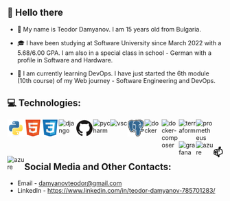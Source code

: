 ## 👋 Hello there

- 👦 My name is Teodor Damyanov. I am 15 years old from Bulgaria.

- 🎓 I have been studying at Software University since March 2022 with a 5.68/6.00 GPA. I am also in a special class in school - German with a profile in Software and Hardware.

- 🐍 I am currently learning DevOps. I have just started the 6th module (10th course) of my Web journey - Software Engineering and DevOps.

## 💻 Technologies:
<img align="left" alt="python" width="40px" src="https://github.com/devicons/devicon/blob/master/icons/python/python-original.svg" />
<img align="left" alt="html" width="40px" src="https://github.com/devicons/devicon/blob/master/icons/html5/html5-original.svg" />
<img align="left" alt="css" width="40px" src="https://github.com/devicons/devicon/blob/master/icons/css3/css3-original.svg" />
<img align="left" alt="django" width="40px" src="https://youteam.io/blog/wp-content/uploads/2022/06/django-icon-0.png" />
<img align="left" alt="github" width="40px" src="https://github.com/devicons/devicon/blob/master/icons/github/github-original.svg" />
<img align="left" alt="pycharm" width="40px" src="https://dashboard.snapcraft.io/site_media/appmedia/2017/05/pycharm_logo_256.png" />
<img align="left" alt="vsc" width="40px" src="https://upload.wikimedia.org/wikipedia/commons/thumb/9/9a/Visual_Studio_Code_1.35_icon.svg/2048px-Visual_Studio_Code_1.35_icon.svg.png" />
<img align="left" alt="postgresql" width="40px" src="https://github.com/devicons/devicon/blob/master/icons/postgresql/postgresql-original.svg" />
<img align="left" alt="docker" width="40px" src="https://www.docker.com/wp-content/uploads/2022/03/vertical-logo-monochromatic.png" />
<img align="left" alt="docker-composer" width="40px" src="https://gitlab.developers.cam.ac.uk/uploads/-/system/project/avatar/4542/compose.png" />
<img align="left" alt="terraform" width="40px" src="https://www.aviator.co/blog/wp-content/uploads/2023/01/terraform.png" />
<img align="left" alt="prometheus" width="40px" src="https://upload.wikimedia.org/wikipedia/commons/thumb/3/38/Prometheus_software_logo.svg/1200px-Prometheus_software_logo.svg.png" />
<img align="left" alt="grafana" width="40px" src="https://cdn.icon-icons.com/icons2/2699/PNG/512/grafana_logo_icon_171048.png" />
<img align="left" alt="azure" width="40px" src="https://swimburger.net/media/ppnn3pcl/azure.png" />
<a  href="https://softuni.bg/"> <img align="left" alt="azure" width="40px" src="https://swimburger.net/media/ppnn3pcl/azure.png" /> </a>
<br></br>

## 📫 Social Media and Other Contacts:
- Email - damyanovteodor@gmail.com
- LinkedIn - https://www.linkedin.com/in/teodor-damyanov-785701283/
